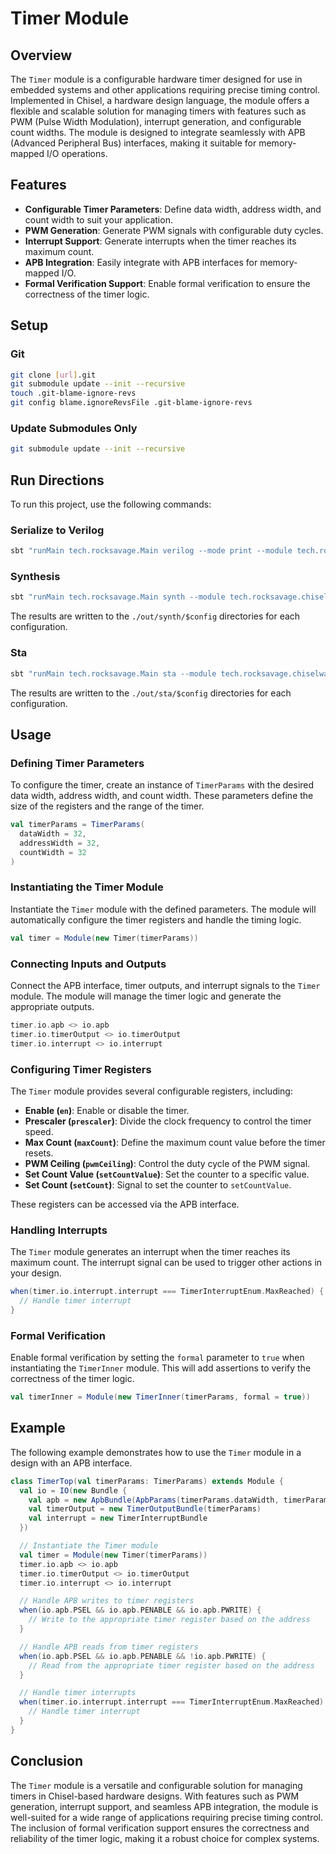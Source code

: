 # Timer Module

## Overview

The `Timer` module is a configurable hardware timer designed for use in embedded systems and other applications requiring precise timing control. Implemented in Chisel, a hardware design language, the module offers a flexible and scalable solution for managing timers with features such as PWM (Pulse Width Modulation), interrupt generation, and configurable count widths. The module is designed to integrate seamlessly with APB (Advanced Peripheral Bus) interfaces, making it suitable for memory-mapped I/O operations.

## Features

- **Configurable Timer Parameters**: Define data width, address width, and count width to suit your application.
- **PWM Generation**: Generate PWM signals with configurable duty cycles.
- **Interrupt Support**: Generate interrupts when the timer reaches its maximum count.
- **APB Integration**: Easily integrate with APB interfaces for memory-mapped I/O.
- **Formal Verification Support**: Enable formal verification to ensure the correctness of the timer logic.

## Setup

### Git

```bash
git clone [url].git
git submodule update --init --recursive
touch .git-blame-ignore-revs
git config blame.ignoreRevsFile .git-blame-ignore-revs
```

### Update Submodules Only

```bash
git submodule update --init --recursive
```

## Run Directions

To run this project, use the following commands:

### Serialize to Verilog

```bash
sbt "runMain tech.rocksavage.Main verilog --mode print --module tech.rocksavage.chiselware.timer.Timer  --config-class tech.rocksavage.chiselware.timer.TimerConfig"
```

### Synthesis

```bash
sbt "runMain tech.rocksavage.Main synth --module tech.rocksavage.chiselware.timer.Timer --techlib synth/stdcells.lib  --config-class tech.rocksavage.chiselware.timer.TimerConfig"
```

The results are written to the `./out/synth/$config` directories for each configuration.

### Sta

```bash
sbt "runMain tech.rocksavage.Main sta --module tech.rocksavage.chiselware.timer.Timer --techlib synth/stdcells.lib  --config-class tech.rocksavage.chiselware.timer.TimerConfig --clock-period 5.0"
```

The results are written to the `./out/sta/$config` directories for each configuration.

## Usage

### Defining Timer Parameters

To configure the timer, create an instance of `TimerParams` with the desired data width, address width, and count width. These parameters define the size of the registers and the range of the timer.

```scala
val timerParams = TimerParams(
  dataWidth = 32,
  addressWidth = 32,
  countWidth = 32
)
```

### Instantiating the Timer Module

Instantiate the `Timer` module with the defined parameters. The module will automatically configure the timer registers and handle the timing logic.

```scala
val timer = Module(new Timer(timerParams))
```

### Connecting Inputs and Outputs

Connect the APB interface, timer outputs, and interrupt signals to the `Timer` module. The module will manage the timer logic and generate the appropriate outputs.

```scala
timer.io.apb <> io.apb
timer.io.timerOutput <> io.timerOutput
timer.io.interrupt <> io.interrupt
```

### Configuring Timer Registers

The `Timer` module provides several configurable registers, including:

- **Enable (`en`)**: Enable or disable the timer.
- **Prescaler (`prescaler`)**: Divide the clock frequency to control the timer speed.
- **Max Count (`maxCount`)**: Define the maximum count value before the timer resets.
- **PWM Ceiling (`pwmCeiling`)**: Control the duty cycle of the PWM signal.
- **Set Count Value (`setCountValue`)**: Set the counter to a specific value.
- **Set Count (`setCount`)**: Signal to set the counter to `setCountValue`.

These registers can be accessed via the APB interface.

### Handling Interrupts

The `Timer` module generates an interrupt when the timer reaches its maximum count. The interrupt signal can be used to trigger other actions in your design.

```scala
when(timer.io.interrupt.interrupt === TimerInterruptEnum.MaxReached) {
  // Handle timer interrupt
}
```

### Formal Verification

Enable formal verification by setting the `formal` parameter to `true` when instantiating the `TimerInner` module. This will add assertions to verify the correctness of the timer logic.

```scala
val timerInner = Module(new TimerInner(timerParams, formal = true))
```

## Example

The following example demonstrates how to use the `Timer` module in a design with an APB interface.

```scala
class TimerTop(val timerParams: TimerParams) extends Module {
  val io = IO(new Bundle {
    val apb = new ApbBundle(ApbParams(timerParams.dataWidth, timerParams.addressWidth))
    val timerOutput = new TimerOutputBundle(timerParams)
    val interrupt = new TimerInterruptBundle
  })

  // Instantiate the Timer module
  val timer = Module(new Timer(timerParams))
  timer.io.apb <> io.apb
  timer.io.timerOutput <> io.timerOutput
  timer.io.interrupt <> io.interrupt

  // Handle APB writes to timer registers
  when(io.apb.PSEL && io.apb.PENABLE && io.apb.PWRITE) {
    // Write to the appropriate timer register based on the address
  }

  // Handle APB reads from timer registers
  when(io.apb.PSEL && io.apb.PENABLE && !io.apb.PWRITE) {
    // Read from the appropriate timer register based on the address
  }

  // Handle timer interrupts
  when(timer.io.interrupt.interrupt === TimerInterruptEnum.MaxReached) {
    // Handle timer interrupt
  }
}
```

## Conclusion

The `Timer` module is a versatile and configurable solution for managing timers in Chisel-based hardware designs. With features such as PWM generation, interrupt support, and seamless APB integration, the module is well-suited for a wide range of applications requiring precise timing control. The inclusion of formal verification support ensures the correctness and reliability of the timer logic, making it a robust choice for complex systems.
